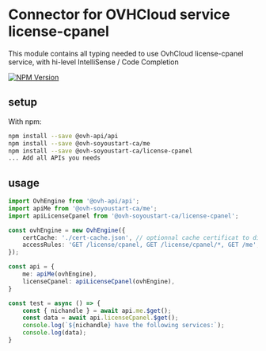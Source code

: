 # Connector for OVHCloud service license-cpanel

This module contains all typing needed to use OvhCloud license-cpanel service, with hi-level IntelliSense / Code Completion

[![NPM Version](https://img.shields.io/npm/v/@ovh-soyoustart-ca/license-cpanel.svg?style=flat)](https://www.npmjs.org/package/@ovh-soyoustart-ca/license-cpanel)

## setup

With npm:
````bash
npm install --save @ovh-api/api
npm install --save @ovh-soyoustart-ca/me
npm install --save @ovh-soyoustart-ca/license-cpanel
... Add all APIs you needs
````

## usage

````typescript
import OvhEngine from '@ovh-api/api';
import apiMe from '@ovh-soyoustart-ca/me';
import apiLicenseCpanel from '@ovh-soyoustart-ca/license-cpanel';

const ovhEngine = new OvhEngine({ 
    certCache: './cert-cache.json', // optionnal cache certificat to disk
    accessRules: 'GET /license/cpanel, GET /license/cpanel/*, GET /me', // optionnal limit the requested privileges.
});

const api = {
    me: apiMe(ovhEngine),
    licenseCpanel: apiLicenseCpanel(ovhEngine),
}

const test = async () => {
    const { nichandle } = await api.me.$get();
    const data = await api.licenseCpanel.$get();
    console.log(`${nichandle} have the following services:`);
    console.log(data);
}

````